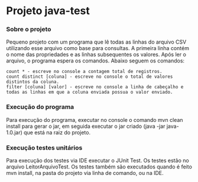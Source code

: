 # Projeto java-test

### Sobre o projeto
Pequeno projeto com um programa que lê todas as linhas do arquivo CSV utilizando esse arquivo como base para consultas. A primeira linha contém o nome das propriedades e as linhas subsequentes os valores. Após ler o arquivo, o programa espera os comandos. Abaixo seguem os comandos:

    count * - escreve no console a contagem total de registros.
    count distinct [coluna] - escreve no console o total de valores distintos da coluna.
    filter [coluna] [valor] - escreve no console a linha de cabeçalho e todas as linhas em que a coluna enviada possua o valor enviado.

### Execução do programa
Para execução do programa, executar no console o comando mvn clean install para gerar o jar, em seguida executar o jar criado (java -jar java-1.0.jar) que está na raiz do projeto.

### Execução testes unitários
Para execução dos testes via IDE executar o JUnit Test. Os testes estão no arquivo LeitorArquivoTest.
Os testes também são executados quando é feito mvn install, na pasta do projeto via linha de comando, ou na IDE.

